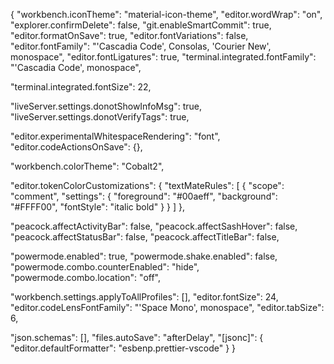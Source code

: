 {
  "workbench.iconTheme": "material-icon-theme",
  "editor.wordWrap": "on",
  "explorer.confirmDelete": false,
  "git.enableSmartCommit": true,
  "editor.formatOnSave": true,
  "editor.fontVariations": false,
  "editor.fontFamily": "'Cascadia Code', Consolas, 'Courier New', monospace",
  "editor.fontLigatures": true,
  "terminal.integrated.fontFamily": "'Cascadia Code', monospace",

  "terminal.integrated.fontSize": 22,

  "liveServer.settings.donotShowInfoMsg": true,
  "liveServer.settings.donotVerifyTags": true,

  "editor.experimentalWhitespaceRendering": "font",
  "editor.codeActionsOnSave": {},

  "workbench.colorTheme": "Cobalt2",

  "editor.tokenColorCustomizations": {
    "textMateRules": [
      {
        "scope": "comment",
        "settings": {
          "foreground": "#00aeff",
          "background": "#FFFF00",
          "fontStyle": "italic bold"
        }
      }
    ]
  },

  "peacock.affectActivityBar": false,
  "peacock.affectSashHover": false,
  "peacock.affectStatusBar": false,
  "peacock.affectTitleBar": false,

  "powermode.enabled": true,
  "powermode.shake.enabled": false,
  "powermode.combo.counterEnabled": "hide",
  "powermode.combo.location": "off",

  "workbench.settings.applyToAllProfiles": [],
  "editor.fontSize": 24,
  "editor.codeLensFontFamily": "'Space Mono', monospace",
  "editor.tabSize": 6,

  "json.schemas": [],
  "files.autoSave": "afterDelay",
  "[jsonc]": {
    "editor.defaultFormatter": "esbenp.prettier-vscode"
  }
}
